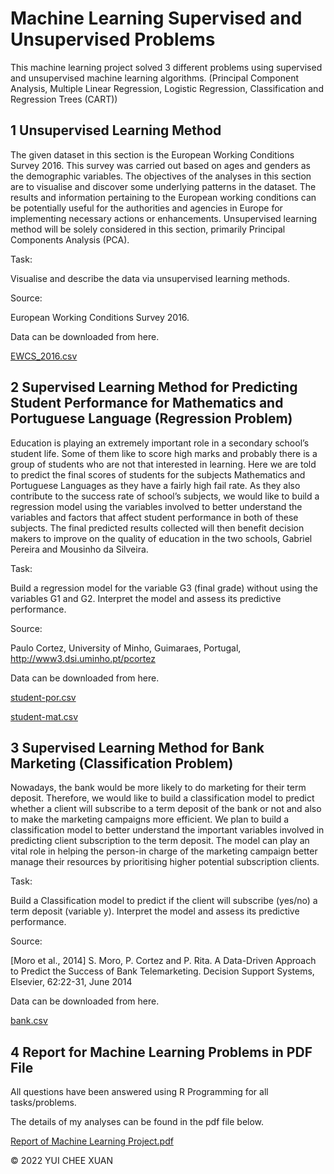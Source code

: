 # Machine Learning Supervised and Unsupervised Problems
This machine learning project solved 3 different problems using supervised and unsupervised machine learning algorithms. (Principal Component Analysis, Multiple Linear Regression, Logistic Regression, Classification and Regression Trees (CART))

## 1 Unsupervised Learning Method
The given dataset in this section is the European Working Conditions Survey 2016. This
survey was carried out based on ages and genders as the demographic variables. The
objectives of the analyses in this section are to visualise and discover some underlying
patterns in the dataset. The results and information pertaining to the European working
conditions can be potentially useful for the authorities and agencies in Europe for
implementing necessary actions or enhancements. Unsupervised learning method will be
solely considered in this section, primarily Principal Components Analysis (PCA).

Task:

Visualise and describe the data via unsupervised learning methods. 

Source:

European Working Conditions Survey 2016.

Data can be downloaded from here.

[EWCS_2016.csv](https://github.com/cheexuan1205/machine_learning_supervised_unsupervised_problems/files/8491448/EWCS_2016.csv)

## 2 Supervised Learning Method for Predicting Student Performance for Mathematics and Portuguese Language (Regression Problem)
Education is playing an extremely important role in a secondary school’s student life. Some
of them like to score high marks and probably there is a group of students who are not that
interested in learning. Here we are told to predict the final scores of students for the subjects
Mathematics and Portuguese Languages as they have a fairly high fail rate. As they also
contribute to the success rate of school’s subjects, we would like to build a regression model
using the variables involved to better understand the variables and factors that affect student
performance in both of these subjects. The final predicted results collected will then benefit
decision makers to improve on the quality of education in the two schools, Gabriel Pereira
and Mousinho da Silveira.

Task:

Build a regression model for the variable  G3 (final grade) without using the variables G1 and G2. Interpret the model and assess its predictive performance. 

Source:

Paulo Cortez, University of Minho, Guimaraes, Portugal, http://www3.dsi.uminho.pt/pcortez 

Data can be downloaded from here.

[student-por.csv](https://github.com/cheexuan1205/machine_learning_supervised_unsupervised_problems/files/8491469/student-por.csv)

[student-mat.csv](https://github.com/cheexuan1205/machine_learning_supervised_unsupervised_problems/files/8491470/student-mat.csv)

## 3 Supervised Learning Method for Bank Marketing (Classification Problem)
Nowadays, the bank would be more likely to do marketing for their term deposit. Therefore,
we would like to build a classification model to predict whether a client will subscribe to a
term deposit of the bank or not and also to make the marketing campaigns more efficient.
We plan to build a classification model to better understand the important variables involved
in predicting client subscription to the term deposit. The model can play an vital role in
helping the person-in charge of the marketing campaign better manage their resources by
prioritising higher potential subscription clients.

Task:

Build a Classification model to predict if the client will subscribe (yes/no) a term deposit (variable y). Interpret the model and assess its predictive performance.

Source:

[Moro et al., 2014] S. Moro, P. Cortez and P. Rita. A Data-Driven Approach to Predict the Success of Bank Telemarketing. Decision Support Systems, Elsevier, 62:22-31, June 2014

Data can be downloaded from here.

[bank.csv](https://github.com/cheexuan1205/machine_learning_supervised_unsupervised_problems/files/8491487/bank.csv)

## 4 Report for Machine Learning Problems in PDF File
All questions have been answered using R Programming for all tasks/problems.

The details of my analyses can be found in the pdf file below.

[Report of Machine Learning Project.pdf](https://github.com/cheexuan1205/machine_learning_supervised_unsupervised_problems/files/8491523/Report.of.Machine.Learning.Project.pdf)

© 2022 YUI CHEE XUAN
